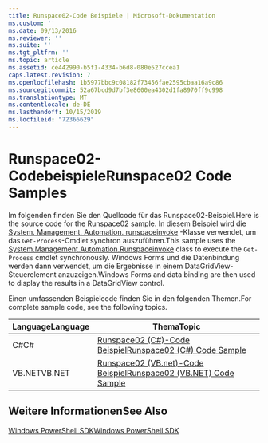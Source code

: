 ```yaml
---
title: Runspace02-Code Beispiele | Microsoft-Dokumentation
ms.custom: ''
ms.date: 09/13/2016
ms.reviewer: ''
ms.suite: ''
ms.tgt_pltfrm: ''
ms.topic: article
ms.assetid: ce442990-b5f1-4334-b6d8-080e527ccea1
caps.latest.revision: 7
ms.openlocfilehash: 1b5977bbc9c08182f73456fae2595cbaa16a9c86
ms.sourcegitcommit: 52a67bcd9d7bf3e8600ea4302d1fa8970ff9c998
ms.translationtype: MT
ms.contentlocale: de-DE
ms.lasthandoff: 10/15/2019
ms.locfileid: "72366629"
---
```

# <a name="runspace02-code-samples"></a><span data-ttu-id="3085d-102">Runspace02-Codebeispiele</span><span class="sxs-lookup"><span data-stu-id="3085d-102">Runspace02 Code Samples</span></span>

<span data-ttu-id="3085d-103">Im folgenden finden Sie den Quellcode für das Runspace02-Beispiel.</span><span class="sxs-lookup"><span data-stu-id="3085d-103">Here is the source code for the Runspace02 sample.</span></span> <span data-ttu-id="3085d-104">In diesem Beispiel wird die [System. Management. Automation. runspaceinvoke](/dotnet/api/System.Management.Automation.RunspaceInvoke) -Klasse verwendet, um das `Get-Process`-Cmdlet synchron auszuführen.</span><span class="sxs-lookup"><span data-stu-id="3085d-104">This sample uses the [System.Management.Automation.Runspaceinvoke](/dotnet/api/System.Management.Automation.RunspaceInvoke) class to execute the `Get-Process` cmdlet synchronously.</span></span> <span data-ttu-id="3085d-105">Windows Forms und die Datenbindung werden dann verwendet, um die Ergebnisse in einem DataGridView-Steuerelement anzuzeigen.</span><span class="sxs-lookup"><span data-stu-id="3085d-105">Windows Forms and data binding are then used to display the results in a DataGridView control.</span></span>

<span data-ttu-id="3085d-106">Einen umfassenden Beispielcode finden Sie in den folgenden Themen.</span><span class="sxs-lookup"><span data-stu-id="3085d-106">For complete sample code, see the following topics.</span></span>

|<span data-ttu-id="3085d-107">Language</span><span class="sxs-lookup"><span data-stu-id="3085d-107">Language</span></span>|<span data-ttu-id="3085d-108">Thema</span><span class="sxs-lookup"><span data-stu-id="3085d-108">Topic</span></span>|
|--------------|-----------|
|<span data-ttu-id="3085d-109">C#</span><span class="sxs-lookup"><span data-stu-id="3085d-109">C#</span></span>|[<span data-ttu-id="3085d-110">Runspace02 (C#)-Code Beispiel</span><span class="sxs-lookup"><span data-stu-id="3085d-110">Runspace02 (C#) Code Sample</span></span>](./runspace02-csharp-code-sample.md)|
|<span data-ttu-id="3085d-111">VB.NET</span><span class="sxs-lookup"><span data-stu-id="3085d-111">VB.NET</span></span>|[<span data-ttu-id="3085d-112">Runspace02 (VB.net)-Code Beispiel</span><span class="sxs-lookup"><span data-stu-id="3085d-112">Runspace02 (VB.NET) Code Sample</span></span>](./runspace02-vb-net-code-sample.md)|

## <a name="see-also"></a><span data-ttu-id="3085d-113">Weitere Informationen</span><span class="sxs-lookup"><span data-stu-id="3085d-113">See Also</span></span>

[<span data-ttu-id="3085d-114">Windows PowerShell SDK</span><span class="sxs-lookup"><span data-stu-id="3085d-114">Windows PowerShell SDK</span></span>](../windows-powershell-reference.md)